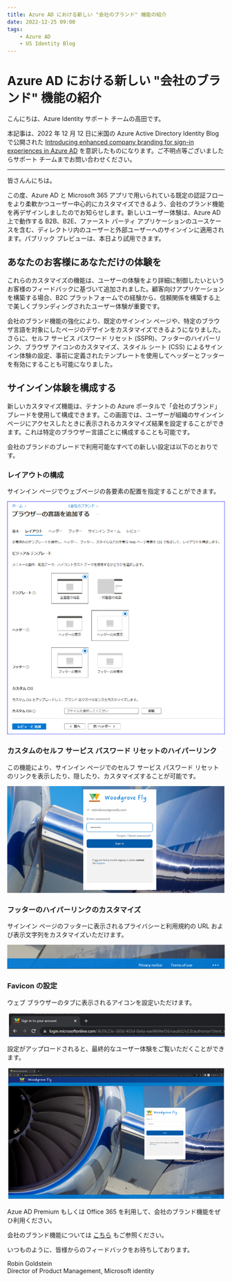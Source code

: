 ```yaml
---
title: Azure AD における新しい "会社のブランド" 機能の紹介
date: 2022-12-25 09:00
tags:
    - Azure AD
    - US Identity Blog
---
```


# Azure AD における新しい "会社のブランド" 機能の紹介

こんにちは、Azure Identity サポート チームの高田です。

本記事は、2022 年 12 月 12 日に米国の Azure Active Directory Identity Blog で公開された [Introducing enhanced company branding for sign-in experiences in Azure AD](https://techcommunity.microsoft.com/t5/microsoft-entra-azure-ad-blog/introducing-enhanced-company-branding-for-sign-in-experiences-in/ba-p/3094110) を意訳したものになります。ご不明点等ございましたらサポート チームまでお問い合わせください。

---

皆さんんにちは。

この度、Azure AD と Microsoft 365 アプリで用いられている既定の認証フローをより柔軟かつユーザー中心的にカスタマイズできるよう、会社のブランド機能を再デザインしましたのでお知らせします。新しいユーザー体験は、Azure AD 上で動作する B2B、B2E、ファースト パーティ アプリケーションのユースケースを含む、ディレクトリ内のユーザーと外部ユーザーへのサインインに適用されます。パブリック プレビューは、本日より試用できます。

## あなたのお客様にあなただけの体験を

これらのカスタマイズの機能は、ユーザーの体験をより詳細に制御したいというお客様のフィードバックに基づいて追加されました。顧客向けアプリケーションを構築する場合、B2C プラットフォームでの経験から、信頼関係を構築する上で美しくブランディングされたユーザー体験が重要です。

会社のブランド機能の強化により、既定のサインイン ページや、特定のブラウザ言語を対象にしたページのデザインをカスタマイズできるようになりました。さらに、セルフ サービス パスワード リセット (SSPR)、フッターのハイパーリンク、ブラウザ アイコンのカスタマイズ、スタイル シート (CSS) によるサインイン体験の設定、事前に定義されたテンプレートを使用してヘッダーとフッターを有効にすることも可能になりました。

## サインイン体験を構成する

新しいカスタマイズ機能は、テナントの Azure ポータルで「会社のブランド」ブレードを使用して構成できます。この画面では、ユーザーが組織のサインイン ページにアクセスしたときに表示されるカスタマイズ結果を設定することができます。これは特定のブラウザー言語ごとに構成することも可能です。

会社のブランドのブレードで利用可能なすべての新しい設定は以下のとおりです。

### レイアウトの構成

サインイン ページでウェブページの各要素の配置を指定することができます。

![](./introducing-enhanced-company-branding-for-sign-in-experiences/pic1.png)

### カスタムのセルフ サービス パスワード リセットのハイパーリンク

この機能により、サインイン ページでのセルフ サービス パスワード リセットのリンクを表示したり、隠したり、カスタマイズすることが可能です。

![](./introducing-enhanced-company-branding-for-sign-in-experiences/pic2.png)

### フッターのハイパーリンクのカスタマイズ

サインイン ページのフッターに表示されるプライバシーと利用規約の URL および表示文字列をカスタマイズいただけます。

![](./introducing-enhanced-company-branding-for-sign-in-experiences/pic3.png)

### Favicon の設定

ウェブ ブラウザーのタブに表示されるアイコンを設定いただけます。

![](./introducing-enhanced-company-branding-for-sign-in-experiences/pic4.png)

設定がアップロードされると、最終的なユーザー体験をご覧いただくことができます。

![](./introducing-enhanced-company-branding-for-sign-in-experiences/pic5.png)

Azue AD Premium もしくは Office 365 を利用して、会社のブランド機能をぜひ利用ください。

会社のブランド機能については [こちら](https://learn.microsoft.com/ja-jp/azure/active-directory/fundamentals/how-to-customize-branding) もご参照ください。

いつものように、皆様からのフィードバックをお待ちしております。

Robin Goldstein  
Director of Product Management, Microsoft identity

